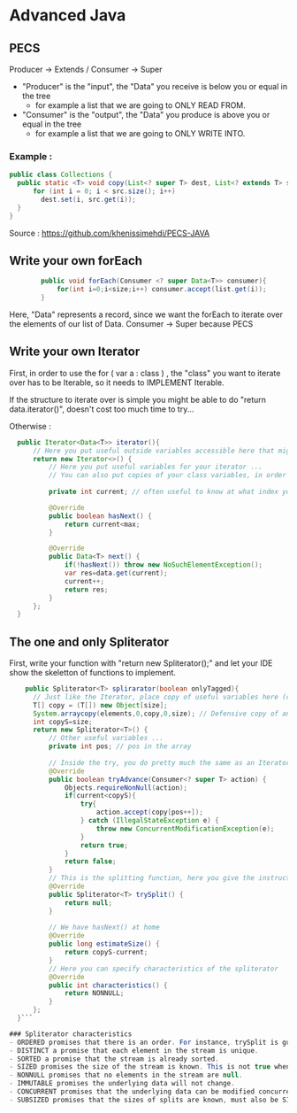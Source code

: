 # Advanced Java

## PECS
Producer -> Extends / Consumer -> Super

- "Producer" is the "input", the "Data" you receive is below you or equal in the tree
  - for example a list that we are going to ONLY READ FROM. 
- "Consumer" is the "output", the "Data" you produce is above you or equal in the tree
  - for example a list that we are going to ONLY WRITE INTO.

### Example : 
```java
public class Collections { 
  public static <T> void copy(List<? super T> dest, List<? extends T> src) {
      for (int i = 0; i < src.size(); i++) 
        dest.set(i, src.get(i)); 
  } 
}
```

Source : https://github.com/khenissimehdi/PECS-JAVA


## Write your own forEach
```java
        public void forEach(Consumer <? super Data<T>> consumer){
            for(int i=0;i<size;i++) consumer.accept(list.get(i));
        }
```
Here, "Data<T>" represents a record, since we want the forEach to iterate over the elements of our list of Data<T>.
Consumer -> Super because PECS 

  
## Write your own Iterator 
  
First, in order to use the for ( var a : class ) , the "class" you want to iterate over has to be Iterable, so it needs to IMPLEMENT Iterable<The data you want to iterate over>.
  
  
If the structure to iterate over is simple you might be able to do "return data.iterator()", doesn't cost too much time to try...
  
  
Otherwise : 
```java
  public Iterator<Data<T>> iterator(){
      // Here you put useful outside variables accessible here that might be useful IN the iterator...
      return new Iterator<>() {
          // Here you put useful variables for your iterator ...
          // You can also put copies of your class variables, in order for the iterator to only see a snapshot of the class
  
          private int current; // often useful to know at what index you are  

          @Override
          public boolean hasNext() {
              return current<max; 
          }

          @Override
          public Data<T> next() {
              if(!hasNext()) throw new NoSuchElementException();
              var res=data.get(current);
              current++;
              return res;
          }
      };
  }
  ```
  
  
## The one and only Spliterator
  
  First, write your function with "return new Spliterator<T>();" and let your IDE show the skeletton of functions to implement.
  

  ```java
      public Spliterator<T> splirarator(boolean onlyTagged){
        // Just like the Iterator, place copy of useful variables here (copy in order to have a snapshot instead of real time data)
        T[] copy = (T[]) new Object[size];
        System.arraycopy(elements,0,copy,0,size); // Defensive copy of an array
        int copyS=size;
        return new Spliterator<T>() {
            // Other useful variables ...
            private int pos; // pos in the array
            
            // Inside the try, you do pretty much the same as an Iterator
            @Override
            public boolean tryAdvance(Consumer<? super T> action) {
                Objects.requireNonNull(action);
                if(current<copyS){
                    try{
                        action.accept(copy[pos++]);
                    } catch (IllegalStateException e) {
                        throw new ConcurrentModificationException(e);
                    }
                    return true;
                }
                return false;
            }
            // This is the splitting function, here you give the instructions which to follow to separate the iterator into two instances
            @Override
            public Spliterator<T> trySplit() {
                return null;
            }
            
            // We have hasNext() at home
            @Override 
            public long estimateSize() {
                return copyS-current;
            }
            // Here you can specify characteristics of the spliterator 
            @Override
            public int characteristics() {
                return NONNULL;
            }
        };
    }```

### Spliterator characteristics 
- ORDERED promises that there is an order. For instance, trySplit is guaranteed to give a prefix of elements.
- DISTINCT a promise that each element in the stream is unique.
- SORTED a promise that the stream is already sorted.
- SIZED promises the size of the stream is known. This is not true when a call to iterate generates the stream.
- NONNULL promises that no elements in the stream are null.
- IMMUTABLE promises the underlying data will not change.
- CONCURRENT promises that the underlying data can be modified concurrently. Must not also be IMMUTABLE.
- SUBSIZED promises that the sizes of splits are known, must also be SIZED.

